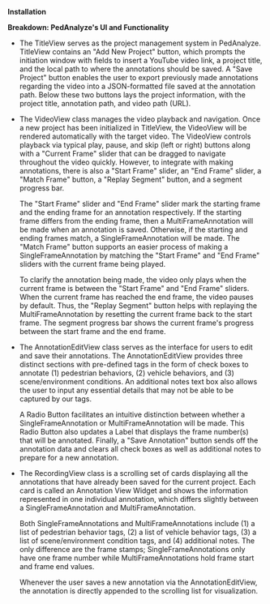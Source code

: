 **Installation**

**Breakdown: PedAnalyze's UI and Functionality**

- The TitleView serves as the project management system in PedAnalyze. TitleView contains an "Add New Project" button, which prompts the initiation window with fields to insert a YouTube video link, a project title, and the local path to where the annotations should be saved. A "Save Project" button enables the user to export previously made annotations regarding the video into a JSON-formatted file saved at the annotation path. Below these two buttons lays the project information, with the project title, annotation path, and video path (URL).

- The VideoView class manages the video playback and navigation. Once a new project has been initialized in TitleView, the VideoView will be rendered automatically with the target video. The VideoView controls playback via typical play, pause, and skip (left or right) buttons along with a "Current Frame" slider that can be dragged to navigate throughout the video quickly. However, to integrate with making annotations, there is also a "Start Frame" slider, an "End Frame" slider, a "Match Frame" button, a "Replay Segment" button, and a segment progress bar.

  The "Start Frame" slider and "End Frame" slider mark the starting frame and the ending frame for an annotation respectively. If the starting frame differs from the ending frame, then a MultiFrameAnnotation will be made when an annotation is saved. Otherwise, if the starting and ending frames match, a SingleFrameAnnotation will be made. The "Match Frame" button supports an easier process of making a SingleFrameAnnotation by matching the "Start Frame" and "End Frame" sliders with the current frame being played.

  To clarify the annotation being made, the video only plays when the current frame is between the "Start Frame" and "End Frame" sliders. When the current frame has reached the end frame, the video pauses by default. Thus, the "Replay Segment" button helps with replaying the MultiFrameAnnotation by resetting the current frame back to the start frame. The segment progress bar shows the current frame's progress between the start frame and the end frame.

- The AnnotationEditView class serves as the interface for users to edit and save their annotations. The AnnotationEditView provides three distinct sections with pre-defined tags in the form of check boxes to annotate (1) pedestrian behaviors, (2) vehicle behaviors, and (3) scene/environment conditions. An additional notes text box also allows the user to input any essential details that may not be able to be captured by our tags.

  A Radio Button facilitates an intuitive distinction between whether a SingleFrameAnnotation or MultiFrameAnnotation will be made. This Radio Button also updates a Label that displays the frame number(s) that will be annotated. Finally, a "Save Annotation" button sends off the annotation data and clears all check boxes as well as additional notes to prepare for a new annotation.

- The RecordingView class is a scrolling set of cards displaying all the annotations that have already been saved for the current project. Each card is called an Annotation View Widget and shows the information represented in one individual annotation, which differs slightly between a SingleFrameAnnotation and MultiFrameAnnotation. 

  Both SingleFrameAnnotations and MultiFrameAnnotations include (1) a list of pedestrian behavior tags, (2) a list of vehicle behavior tags, (3) a list of scene/environment condition tags, and (4) additional notes. The only difference are the frame stamps; SingleFrameAnnotations only have one frame number while MultiFrameAnnotations hold frame start and frame end values.

  Whenever the user saves a new annotation via the AnnotationEditView, the annotation is directly appended to the scrolling list for visualization.
